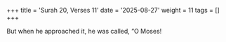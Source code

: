 +++
title = 'Surah 20, Verses 11'
date = '2025-08-27'
weight = 11
tags = []
+++

But when he approached it, he was called, “O Moses!